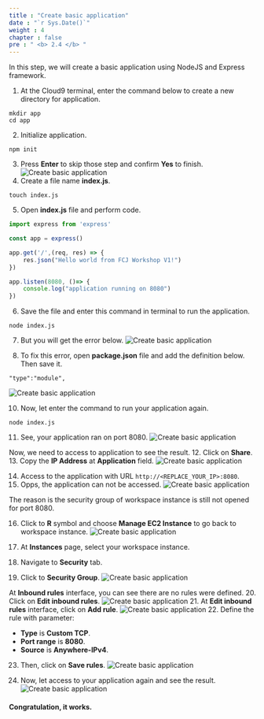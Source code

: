 ```yaml
---
title : "Create basic application"
date : "`r Sys.Date()`"
weight : 4
chapter : false
pre : " <b> 2.4 </b> "
---
```

In this step, we will create a basic application using NodeJS and Express framework.

1. At the Cloud9 terminal, enter the command below to create a new directory for application.
```
mkdir app
cd app
```
2. Initialize application.
```
npm init
```
3. Press **Enter** to skip those step and confirm **Yes** to finish.
![Create basic application](../../images/2.prerequisites/2.4.createapp/2.4.1.createapp.png?pc=60pt)
4. Create a file name **index.js**.
```
touch index.js
```
5. Open **index.js** file and perform code.
```javascript
import express from 'express'

const app = express()

app.get('/',(req, res) => {
    res.json("Hello world from FCJ Workshop V1!")
})

app.listen(8080, ()=> {
    console.log("application running on 8080")
})
```

6. Save the file and enter this command in terminal to run the application.
```
node index.js
```

7. But you will get the error below.
![Create basic application](../../images/2.prerequisites/2.4.createapp/2.4.2.createapp.png?pc=60pt)

9. To fix this error, open **package.json** file and add the definition below. Then save it.
```
"type":"module",
```
![Create basic application](../../images/2.prerequisites/2.4.createapp/2.4.3.createapp.png?pc=60pt)

10. Now, let enter the command to run your application again.
```
node index.js
```

11. See, your application ran on port 8080.
![Create basic application](../../images/2.prerequisites/2.4.createapp/2.4.4.createapp.png?pc=60pt)

Now, we need to access to application to see the result.
12. Click on **Share**.
13. Copy the **IP Address** at **Application** field.
![Create basic application](../../images/2.prerequisites/2.4.createapp/2.4.5.createapp.png?pc=60pt)

14. Access to the application with URL ```http://<REPLACE_YOUR_IP>:8080```.
15. Opps, the application can not be accessed.
![Create basic application](../../images/2.prerequisites/2.4.createapp/2.4.6.createapp.png?pc=60pt)

The reason is the security group of workspace instance is still not opened for port 8080.

16. Click to **R** symbol and choose **Manage EC2 Instance** to go back to workspace instance.
![Create basic application](../../images/2.prerequisites/2.4.createapp/2.4.7.createapp.png?pc=60pt)

17. At **Instances** page, select your workspace instance.
18. Navigate to **Security** tab.
19. Click to **Security Group**.
![Create basic application](../../images/2.prerequisites/2.4.createapp/2.4.8.createapp.png?pc=60pt)

At **Inbound rules** interface, you can see there are no rules were defined.
20. Click on **Edit inbound rules**.
![Create basic application](../../images/2.prerequisites/2.4.createapp/2.4.9.createapp.png?pc=60pt)
21. At **Edit inbound rules** interface, click on **Add rule**.
![Create basic application](../../images/2.prerequisites/2.4.createapp/2.4.10.createapp.png?pc=60pt)
22. Define the rule with parameter:
+ **Type** is **Custom TCP**.
+ **Port range** is **8080**.
+ **Source** is **Anywhere-IPv4**.

23. Then, click on **Save rules**.
![Create basic application](../../images/2.prerequisites/2.4.createapp/2.4.11.createapp.png?pc=60pt)

24. Now, let access to your application again and see the result.
![Create basic application](../../images/2.prerequisites/2.4.createapp/2.4.12.createapp.png?pc=60pt)

#### Congratulation, it works.